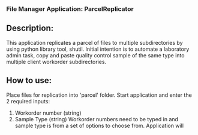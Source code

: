 ### File Manager Application: ParcelReplicator

## Description:

This application replicates a parcel of files to multiple subdirectories by using python library tool, shutil. Initial intention is to automate
a laboratory admin task, copy and paste quality control sample of the same type into multiple client workorder subdirectories. 

## How to use:

Place files for replication into 'parcel' folder. 
Start application and enter the 2 required inputs:
  1. Workorder number (string)
  2. Sample Type (string)
Workorder numbers need to be typed in and sample type is from a set of options to choose from. Application will 

